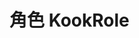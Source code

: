 # 角色 KookRole

<include from="snippets.md" element-id="to-main-doc" />

<include from="snippets.md" element-id="need-help"/>
